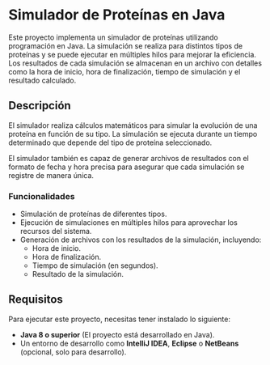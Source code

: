 # Simulador de Proteínas en Java

Este proyecto implementa un simulador de proteínas utilizando programación en Java. La simulación se realiza para distintos tipos de proteínas y se puede ejecutar en múltiples hilos para mejorar la eficiencia. Los resultados de cada simulación se almacenan en un archivo con detalles como la hora de inicio, hora de finalización, tiempo de simulación y el resultado calculado.

## Descripción

El simulador realiza cálculos matemáticos para simular la evolución de una proteína en función de su tipo. La simulación se ejecuta durante un tiempo determinado que depende del tipo de proteína seleccionado. 

El simulador también es capaz de generar archivos de resultados con el formato de fecha y hora precisa para asegurar que cada simulación se registre de manera única.

### Funcionalidades

- Simulación de proteínas de diferentes tipos.
- Ejecución de simulaciones en múltiples hilos para aprovechar los recursos del sistema.
- Generación de archivos con los resultados de la simulación, incluyendo:
  - Hora de inicio.
  - Hora de finalización.
  - Tiempo de simulación (en segundos).
  - Resultado de la simulación.

## Requisitos

Para ejecutar este proyecto, necesitas tener instalado lo siguiente:

- **Java 8 o superior** (El proyecto está desarrollado en Java).
- Un entorno de desarrollo como **IntelliJ IDEA**, **Eclipse** o **NetBeans** (opcional, solo para desarrollo).

